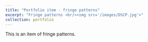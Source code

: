 ```yaml
---
title: "Portfolio item - fringe patterns"
excerpt: "Fringe patterns <br/><img src='/images/DSCP.jpg'>"
collection: portfolio
---
```


This is an item of fringe patterns. 
